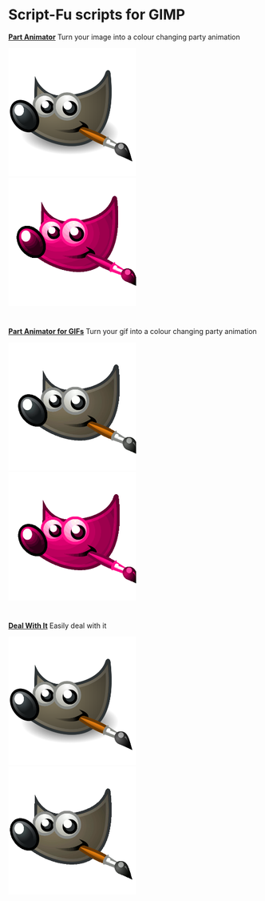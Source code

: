 # Script-Fu scripts for GIMP

**[Part Animator](party-animator.scm)**
Turn your image into a colour changing party animation

<img src="demo/party-animator/before.png" width="256"/> <img src="demo/party-animator/after.gif" width="256"/>

#

**[Part Animator for GIFs](party-animator-for-gifs.scm)**
Turn your gif into a colour changing party animation

<img src="demo/party-animator-for-gifs/before.gif" width="256"/> <img src="demo/party-animator-for-gifs/after.gif" width="256"/>

#

**[Deal With It](deal-with-it.scm)**
Easily deal with it

<img src="demo/deal-with-it/before.png" width="256"/> <img src="demo/deal-with-it/after.gif" width="256"/>
